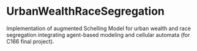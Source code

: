 # UrbanWealthRaceSegregation
Implementation of augmented Schelling Model for urban wealth and race segregation integrating agent-based modeling and cellular automata (for C166 final project).  
